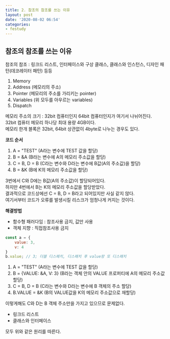 ```yaml
---
title: 2. 참조의 참조를 쓰는 이유
layout: post
date: '2020-08-02 06:54'
categories:
- festudy
---
```


## 참조의 참조를 쓰는 이유

참조의 참조 : 링크드 리스트, 인터페이스와 구상 클래스, 클래스와 인스턴스, 디자인 패턴(데코레이터 패턴) 등등

1. Memory
2. Address (메모리의 주소)
3. Pointer (메모리의 주소를 가리키는 pointer)
4. Variables (위 모두를 아우르는 variables)
5. Dispatch

메모리 주소의 크기 : 32bit 컴퓨터인지 64bit 컴퓨터인지가 여기서 나뉘어진다.  
32bit 컴퓨터 메모리 하나당 최대 용량 4GB이다.  
메모리 한개 블록은 32bit, 64bit 상관없이 4byte로 나누는 경우도 있다.

**코드 순서**

1. A = "TEST" (A라는 변수에 TEST 값을 할당)  
2. B = &A (B라는 변수에 A의 메모리 주소값을 할당)
3. C = B, D = B (C라는 변수와 D라는 변수에 B값(A의 주소값)을 할당)
4. B = &K (B에 K의 메모리 주소값을 할당)

3번에서 C와 D에는 B값(A의 주소값)이 할당되어있다.  
하지만 4번에서 B는 K의 메모리 주소값을 할당받았다.  
결과적으로 코드상에선 C = B, D = B라고 되어있지만 사실 같지 않다.  
여기서부터 코드가 오류를 발생시킬 리스크가 엄청나게 커지는 것이다.

**해결방법**
* 함수형 패러다임 : 참조사용 금지, 값만 사용
* 객체 지향 : 직접참조사용 금지

```javascript
const a = {
    value: 3,
    v: 4
}
b.value; // 3; 더블 디스패치, 디스패치 후 value랑 또 디스패치
```

1. A = "TEST" (A라는 변수에 TEST 값을 할당)  
2. B = {VALUE: &A, V: 3} (B라는 객체 안의 VALUE 프로퍼티에 A의 메모리 주소값 할당)
3. C = B, D = B (C라는 변수와 D라는 변수에 B 객체의 주소 할당)
4. B.VALUE = &K (B의 VALUE값을 K의 메모리 주소값으로 재할당)

이렇게해도 C와 D는 B 객체 주소만을 가지고 있으므로 문제없다.

* 링크드 리스트
* 클래스와 인터페이스

모두 위와 같은 원리를 따른다.